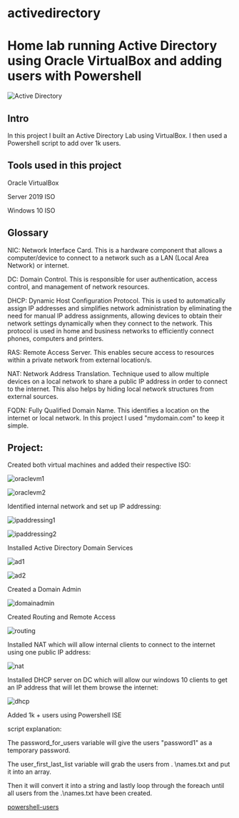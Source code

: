 # activedirectory
# Home lab running Active Directory using Oracle VirtualBox and adding users with Powershell
![Active Directory ](https://github.com/mar7inb/activedirectory/assets/90795866/c1d0121c-d9ea-4072-8ad4-81fa4ab68058)

## Intro

In this project I built an Active Directory Lab using VirtualBox. I then used a Powershell script to add over 1k users. 

## Tools used in this project

Oracle VirtualBox

Server 2019 ISO

Windows 10 ISO 

## Glossary

NIC: Network Interface Card. This is a hardware component that allows a computer/device to connect to a network such as a LAN (Local Area Network) or internet. 

DC: Domain Control. This is responsible for user authentication, access control, and management of network resources. 

DHCP: Dynamic Host Configuration Protocol. This is used to automatically assign IP addresses and simplifies network administration by eliminating the need for manual IP address assignments, allowing devices to obtain their network settings dynamically when they connect to the network. This protocol is used in home and business networks to efficiently connect phones, computers and printers. 

RAS: Remote Access Server. This enables secure access to resources within a private network from external location/s.

NAT: Network Address Translation. Technique used to allow multiple devices on a local network to share a public IP address in order to connect to the internet. This also helps by hiding local network structures from external sources. 

FQDN: Fully Qualified Domain Name. This identifies a location on the internet or local network. In this project I used "mydomain.com" to keep it simple.

## Project: 


Created both virtual machines and added their respective ISO:


![oraclevm1](https://github.com/mar7inb/activedirectory/assets/90795866/511e7259-6498-44e5-a745-b0e7714aeaf8)


![oraclevm2](https://github.com/mar7inb/activedirectory/assets/90795866/8e4b3967-4094-4df7-a9b1-6a67700ce485)


Identified internal network and set up IP addressing:

![ipaddressing1](https://github.com/mar7inb/activedirectory/assets/90795866/286a2883-c7bc-4ecb-9165-8377b25c170b)


![ipaddressing2](https://github.com/mar7inb/activedirectory/assets/90795866/6eeb2af9-5841-4443-9c22-da95d4dcb9ab)


Installed Active Directory Domain Services

![ad1](https://github.com/mar7inb/activedirectory/assets/90795866/648c4bfc-a091-4bbb-8750-9b22ddc2b0f2)


![ad2](https://github.com/mar7inb/activedirectory/assets/90795866/84bc6c17-cea8-4be6-8fca-c1928318f8e7)


Created a Domain Admin


![domainadmin](https://github.com/mar7inb/activedirectory/assets/90795866/3554cb0a-d14d-4cb5-b076-99a872aa1236)


Created Routing and Remote Access


![routing](https://github.com/mar7inb/activedirectory/assets/90795866/f6e93365-9109-4117-91e5-38ac3b5c9a21)


Installed NAT which will allow internal clients to connect to the internet using one public IP address:


![nat](https://github.com/mar7inb/activedirectory/assets/90795866/91051481-bb65-4954-b006-b9c7b7668ce0)


Installed DHCP server on DC which will allow our windows 10 clients to get an IP address that will let them browse the internet:


![dhcp](https://github.com/mar7inb/activedirectory/assets/90795866/1df08a99-f1be-4a4b-989e-fbc3071a3982)


Added 1k + users using Powershell ISE 


script explanation:


The password_for_users variable will give the users "password1" as a temporary password. 


The user_first_last_list variable will grab the users from . \names.txt and put it into an array. 


Then it will convert it into a string and lastly loop through the foreach until all users from the .\names.txt have been created. 


[powershell-users](https://github.com/mar7inb/activedirectory/assets/90795866/e9804aa3-b1a4-4034-bdb2-7743b7cbdca1)




































